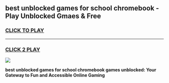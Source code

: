 
## best unblocked games for school chromebook - Play Unblocked Gmaes & Free
<h3>
<a href="https://news.freeplayer.one?title=best_unblocked_games_for_school_chromebook&ref=16F">CLICK TO PLAY</a></h3>
<hr>

<h3>
<a href="https://news.freeplayer.one?title=best_unblocked_games_for_school_chromebook&ref=16F">CLICK 2 PLAY</a>
  
</h3>

<a href="https://news.freeplayer.one?title=best_unblocked_games_for_school_chromebook&ref=16F/"><img src="https://clearcache.store/games.png"></a>


**best unblocked games for school chromebook games unblocked: Your Gateway to Fun and Accessible Online Gaming**
